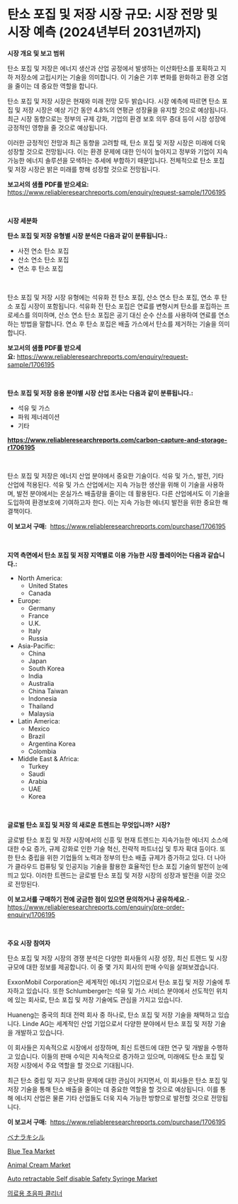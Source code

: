 <p><h1>탄소 포집 및 저장 시장 규모: 시장 전망 및 시장 예측 (2024년부터 2031년까지)</h1></p><p><strong>시장 개요 및 보고 범위</strong></p>
<p><p>탄소 포집 및 저장은 에너지 생산과 산업 공정에서 발생하는 이산화탄소를 포획하고 지하 저장소에 고립시키는 기술을 의미합니다. 이 기술은 기후 변화를 완화하고 환경 오염을 줄이는 데 중요한 역할을 합니다.</p><p>탄소 포집 및 저장 시장은 현재와 미래 전망 모두 밝습니다. 시장 예측에 따르면 탄소 포집 및 저장 시장은 예상 기간 동안 4.8%의 연평균 성장율을 유지할 것으로 예상됩니다. 최근 시장 동향으로는 정부의 규제 강화, 기업의 환경 보호 의무 증대 등이 시장 성장에 긍정적인 영향을 줄 것으로 예상됩니다.</p><p>이러한 긍정적인 전망과 최근 동향을 고려할 때, 탄소 포집 및 저장 시장은 미래에 더욱 성장할 것으로 전망됩니다. 이는 환경 문제에 대한 인식이 높아지고 정부와 기업이 지속 가능한 에너지 솔루션을 모색하는 추세에 부합하기 때문입니다. 전체적으로 탄소 포집 및 저장 시장은 밝은 미래를 향해 성장할 것으로 전망됩니다.</p></p>
<p><strong>보고서의 샘플 PDF를 받으세요:</strong> <a href="https://www.reliableresearchreports.com/enquiry/request-sample/1706195">https://www.reliableresearchreports.com/enquiry/request-sample/1706195</a></p>
<p>&nbsp;</p>
<p><strong>시장 세분화</strong></p>
<p><strong>탄소 포집 및 저장 유형별 시장 분석은 다음과 같이 분류됩니다.:</strong></p>
<p><ul><li>사전 연소 탄소 포집</li><li>산소 연소 탄소 포집</li><li>연소 후 탄소 포집</li></ul></p>
<p>&nbsp;</p>
<p><p>탄소 포집 및 저장 시장 유형에는 석유화 전 탄소 포집, 산소 연소 탄소 포집, 연소 후 탄소 포집 시장이 포함됩니다. 석유화 전 탄소 포집은 연료를 변형시켜 탄소를 포집하는 프로세스를 의미하며, 산소 연소 탄소 포집은 공기 대신 순수 산소를 사용하여 연료를 연소하는 방법을 말합니다. 연소 후 탄소 포집은 배출 가스에서 탄소를 제거하는 기술을 의미합니다.</p></p>
<p><strong>보고서의 샘플 PDF를 받으세요:</strong>&nbsp;<a href="https://www.reliableresearchreports.com/enquiry/request-sample/1706195">https://www.reliableresearchreports.com/enquiry/request-sample/1706195</a></p>
<p>&nbsp;</p>
<p><strong> 탄소 포집 및 저장 응용 분야별 시장 산업 조사는 다음과 같이 분류됩니다.:</strong></p>
<p><ul><li>석유 및 가스</li><li>파워 제너레이션</li><li>기타</li></ul></p>
<p><strong><a href="https://www.reliableresearchreports.com/carbon-capture-and-storage-r1706195">https://www.reliableresearchreports.com/carbon-capture-and-storage-r1706195</a></strong></p>
<p>&nbsp;</p>
<p><p>탄소 포집 및 저장은 에너지 산업 분야에서 중요한 기술이다. 석유 및 가스, 발전, 기타 산업에 적용된다. 석유 및 가스 산업에서는 지속 가능한 생산을 위해 이 기술을 사용하며, 발전 분야에서는 온실가스 배출량을 줄이는 데 활용된다. 다른 산업에서도 이 기술을 도입하여 환경보호에 기여하고자 한다. 이는 지속 가능한 에너지 발전을 위한 중요한 해결책이다.</p></p>
<p><strong>이 보고서 구매:</strong>&nbsp; <a href="https://www.reliableresearchreports.com/purchase/1706195">https://www.reliableresearchreports.com/purchase/1706195</a></p>
<p>&nbsp;</p>
<p><strong>지역 측면에서 탄소 포집 및 저장 지역별로 이용 가능한 시장 플레이어는 다음과 같습니다.:</strong></p>
<p><ul>
    <li>
        North America:
        <ul>
            <li>United States</li>
            <li>Canada</li>
        </ul>
    </li>
    <li>
        Europe:
        <ul>
            <li>Germany</li>
            <li>France</li>
            <li>U.K.</li>
            <li>Italy</li>
            <li>Russia</li>
        </ul>
    </li>
    <li>
        Asia-Pacific:
        <ul>
            <li>China</li>
            <li>Japan</li>
            <li>South Korea</li>
            <li>India</li>
            <li>Australia</li>
            <li>China Taiwan</li>
            <li>Indonesia</li>
            <li>Thailand</li>
            <li>Malaysia</li>
        </ul>
    </li>
    <li>
        Latin America:
        <ul>
            <li>Mexico</li>
            <li>Brazil</li>
            <li>Argentina Korea</li>
            <li>Colombia</li>
        </ul>
    </li>
    <li>
        Middle East & Africa:
        <ul>
            <li>Turkey</li>
            <li>Saudi</li>
            <li>Arabia</li>
            <li>UAE</li>
            <li>Korea</li>
        </ul>
    </li>
    </ul></p>
<p>&nbsp;</p>
<p><strong>글로벌 탄소 포집 및 저장 의 새로운 트렌드는 무엇입니까? 시장?</strong></p>
<p><p>글로벌 탄소 포집 및 저장 시장에서의 신흥 및 현재 트렌드는 지속가능한 에너지 소스에 대한 수요 증가, 규제 강화로 인한 기술 혁신, 전략적 파트너십 및 투자 확대 등이다. 또한 탄소 중립을 위한 기업들의 노력과 정부의 탄소 배출 규제가 증가하고 있다. 더 나아가 클라우드 컴퓨팅 및 인공지능 기술을 활용한 효율적인 탄소 포집 기술의 발전이 눈에 띄고 있다. 이러한 트렌드는 글로벌 탄소 포집 및 저장 시장의 성장과 발전을 이끌 것으로 전망된다.</p></p>
<p><strong>이 보고서를 구매하기 전에 궁금한 점이 있으면 문의하거나 공유하세요.</strong>- <a href="https://www.reliableresearchreports.com/enquiry/pre-order-enquiry/1706195">https://www.reliableresearchreports.com/enquiry/pre-order-enquiry/1706195</a></p>
<p>&nbsp;</p>
<p><strong>주요 시장 참여자</strong></p>
<p><p>탄소 포집 및 저장 시장의 경쟁 분석은 다양한 회사들의 시장 성장, 최신 트렌드 및 시장 규모에 대한 정보를 제공합니다. 이 중 몇 가지 회사의 판매 수익을 살펴보겠습니다.</p><p>ExxonMobil Corporation은 세계적인 에너지 기업으로서 탄소 포집 및 저장 기술에 투자하고 있습니다. 또한 Schlumberger는 석유 및 가스 서비스 분야에서 선도적인 위치에 있는 회사로, 탄소 포집 및 저장 기술에도 관심을 가지고 있습니다.</p><p>Huaneng는 중국의 최대 전력 회사 중 하나로, 탄소 포집 및 저장 기술을 채택하고 있습니다. Linde AG는 세계적인 산업 기업으로서 다양한 분야에서 탄소 포집 및 저장 기술을 개발하고 있습니다.</p><p>이 회사들은 지속적으로 시장에서 성장하며, 최신 트렌드에 대한 연구 및 개발을 수행하고 있습니다. 이들의 판매 수익은 지속적으로 증가하고 있으며, 미래에도 탄소 포집 및 저장 시장에서 주요 역할을 할 것으로 기대됩니다.</p><p>최근 탄소 중립 및 지구 온난화 문제에 대한 관심이 커지면서, 이 회사들은 탄소 포집 및 저장 기술을 통해 탄소 배출을 줄이는 데 중요한 역할을 할 것으로 예상됩니다. 이를 통해 에너지 산업은 물론 기타 산업들도 더욱 지속 가능한 방향으로 발전할 것으로 전망됩니다.</p></p>
<p><strong>이 보고서 구매:</strong>&nbsp;&nbsp;<a href="https://www.reliableresearchreports.com/purchase/1706195">https://www.reliableresearchreports.com/purchase/1706195</a></p>
<p><p><a href="https://github.com/EthanMorar2011/Market-Research-Report-List-1/blob/main/347316918619.md">ベナラキシル</a></p><p><a href="https://github.com/PeterParrish5/Market-Research-Report-List-4/blob/main/blue-tea-market.md">Blue Tea Market</a></p><p><a href="https://github.com/Whitneyboyettebo9kiw7yr13/Market-Research-Report-List-1/blob/main/animal-cream-market.md">Animal Cream Market</a></p><p><a href="https://issuu.com/reportprime-2/docs/auto-retractable-self-disable-safet_9256e4545912a3">Auto retractable Self disable Safety Syringe Market</a></p><p><a href="https://github.com/wallacBahrtyinger567686/Market-Research-Report-List-1/blob/main/210474817310.md">의료용 초음파 클리너</a></p></p>